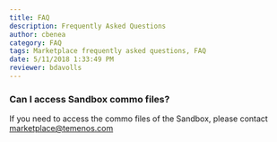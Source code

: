 ```yaml
---
title: FAQ
description: Frequently Asked Questions
author: cbenea
category: FAQ
tags: Marketplace frequently asked questions, FAQ
date: 5/11/2018 1:33:49 PM 
reviewer: bdavolls
---
```


### Can I access Sandbox commo files?

If you need to access the commo files of the Sandbox, please contact marketplace@temenos.com 

